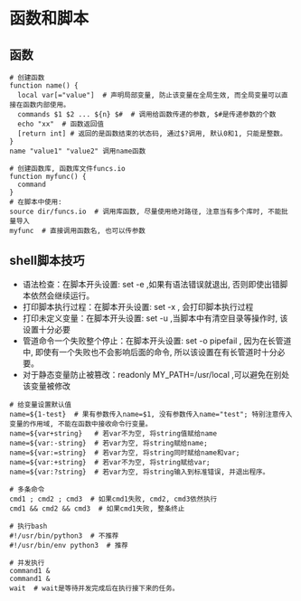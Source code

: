 # 函数和脚本

## 函数

```
# 创建函数
function name() {
  local var[="value"]  # 声明局部变量, 防止该变量在全局生效, 而全局变量可以直接在函数内部使用。
  commands $1 $2 ... ${n} $#  # 调用给函数传递的参数, $#是传递参数的个数
  echo "xx"  # 函数返回值
  [return int] # 返回的是函数结束的状态码, 通过$?调用, 默认0和1, 只能是整数。
}
name "value1" "value2" 调用name函数

# 创建函数库, 函数库文件funcs.io
function myfunc() {
  command
}
# 在脚本中使用:
source dir/funcs.io  # 调用库函数, 尽量使用绝对路径, 注意当有多个库时, 不能批量导入
myfunc  # 直接调用函数名, 也可以传参数
```

## shell脚本技巧

* 语法检查：在脚本开头设置: set -e ,如果有语法错误就退出, 否则即使出错脚本依然会继续运行。
* 打印脚本执行过程：在脚本开头设置: set -x , 会打印脚本执行过程
* 打印未定义变量：在脚本开头设置: set -u ,当脚本中有清空目录等操作时, 该设置十分必要
* 管道命令一个失败整个停止：在脚本开头设置: set -o pipefail , 因为在长管道中, 即使有一个失败也不会影响后面的命令, 所以该设置在有长管道时十分必要。
* 对于静态变量防止被篡改：readonly MY_PATH=/usr/local ,可以避免在别处该变量被修改

```
# 给变量设置默认值
name=${1-test}  # 果有参数传入name=$1, 没有参数传入name="test"; 特别注意传入变量的作用域, 不能在函数中接收命令行变量。
name=${var+string}   # 若var不为空, 将string值赋给name
name=${var:-string}  # 若var为空, 将string赋给name;
name=${var:=string}  # 若var为空, 将string同时赋给name和var;
name=${var:+string}  # 若var不为空, 将string赋给var;
name=${var:?string}  # 若var为空, 将string输入到标准错误, 并退出程序。

# 多条命令
cmd1 ; cmd2 ; cmd3  # 如果cmd1失败, cmd2, cmd3依然执行
cmd1 && cmd2 && cmd3  # 如果cmd1失败, 整条终止

# 执行bash
#!/usr/bin/python3  # 不推荐
#!/usr/bin/env python3  # 推荐

# 并发执行
command1 &
command1 &
wait  # wait是等待并发完成后在执行接下来的任务。
```